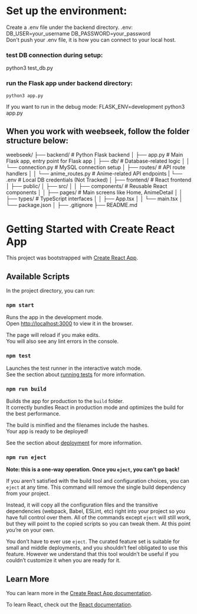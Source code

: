 # Set up the environment:
Create a .env file under the backend directory.
.env:
    DB_USER=your_username
    DB_PASSWORD=your_password  
Don't push your .env file, it is how you can connect to your local host.

### test DB connection during setup:
python3 test_db.py

### run the Flask app under backend directory:
    python3 app.py
If you want to run in the debug mode:
    FLASK_ENV=development python3 app.py

## When you work with weebseek, follow the folder structure below:
weebseek/
├── backend/                     # Python Flask backend
│   ├── app.py                   # Main Flask app, entry point for Flask app
│   ├── db/                      # Database-related logic
│   │   └── connection.py        # MySQL connection setup
│   ├── routes/                  # API route handlers
│   │   └── anime_routes.py      # Anime-related API endpoints
|   └── .env                     # Local DB credentials (Not Tracked)
│
├── frontend/                    # React frontend
│   ├── public/
│   ├── src/
│   │   ├── components/          # Reusable React components
│   │   ├── pages/               # Main screens like Home, AnimeDetail
│   │   ├── types/               # TypeScript interfaces
│   │   ├── App.tsx
│   │   └── main.tsx
│   └── package.json
│
├── .gitignore
├── README.md


# Getting Started with Create React App

This project was bootstrapped with [Create React App](https://github.com/facebook/create-react-app).

## Available Scripts

In the project directory, you can run:

### `npm start`

Runs the app in the development mode.\
Open [http://localhost:3000](http://localhost:3000) to view it in the browser.

The page will reload if you make edits.\
You will also see any lint errors in the console.

### `npm test`

Launches the test runner in the interactive watch mode.\
See the section about [running tests](https://facebook.github.io/create-react-app/docs/running-tests) for more information.

### `npm run build`

Builds the app for production to the `build` folder.\
It correctly bundles React in production mode and optimizes the build for the best performance.

The build is minified and the filenames include the hashes.\
Your app is ready to be deployed!

See the section about [deployment](https://facebook.github.io/create-react-app/docs/deployment) for more information.

### `npm run eject`

**Note: this is a one-way operation. Once you `eject`, you can’t go back!**

If you aren’t satisfied with the build tool and configuration choices, you can `eject` at any time. This command will remove the single build dependency from your project.

Instead, it will copy all the configuration files and the transitive dependencies (webpack, Babel, ESLint, etc) right into your project so you have full control over them. All of the commands except `eject` will still work, but they will point to the copied scripts so you can tweak them. At this point you’re on your own.

You don’t have to ever use `eject`. The curated feature set is suitable for small and middle deployments, and you shouldn’t feel obligated to use this feature. However we understand that this tool wouldn’t be useful if you couldn’t customize it when you are ready for it.

## Learn More

You can learn more in the [Create React App documentation](https://facebook.github.io/create-react-app/docs/getting-started).

To learn React, check out the [React documentation](https://reactjs.org/).
